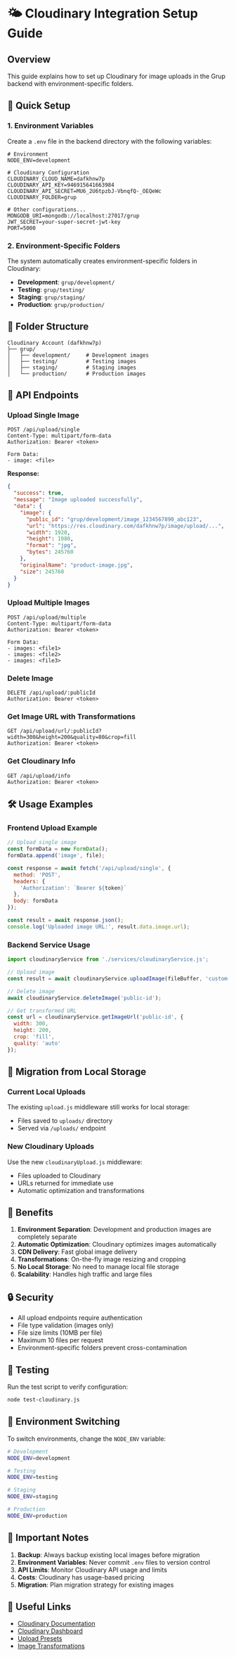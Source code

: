 # 🌤️ Cloudinary Integration Setup Guide

## Overview
This guide explains how to set up Cloudinary for image uploads in the Grup backend with environment-specific folders.

## 🚀 Quick Setup

### 1. Environment Variables
Create a `.env` file in the backend directory with the following variables:

```env
# Environment
NODE_ENV=development

# Cloudinary Configuration
CLOUDINARY_CLOUD_NAME=dafkhnw7p
CLOUDINARY_API_KEY=946915641663984
CLOUDINARY_API_SECRET=MU6_2U6tpzbJ-VbnqfQ-_OEQeWc
CLOUDINARY_FOLDER=grup

# Other configurations...
MONGODB_URI=mongodb://localhost:27017/grup
JWT_SECRET=your-super-secret-jwt-key
PORT=5000
```

### 2. Environment-Specific Folders
The system automatically creates environment-specific folders in Cloudinary:

- **Development**: `grup/development/`
- **Testing**: `grup/testing/`
- **Staging**: `grup/staging/`
- **Production**: `grup/production/`

## 📁 Folder Structure

```
Cloudinary Account (dafkhnw7p)
├── grup/
│   ├── development/     # Development images
│   ├── testing/         # Testing images
│   ├── staging/         # Staging images
│   └── production/      # Production images
```

## 🔧 API Endpoints

### Upload Single Image
```http
POST /api/upload/single
Content-Type: multipart/form-data
Authorization: Bearer <token>

Form Data:
- image: <file>
```

**Response:**
```json
{
  "success": true,
  "message": "Image uploaded successfully",
  "data": {
    "image": {
      "public_id": "grup/development/image_1234567890_abc123",
      "url": "https://res.cloudinary.com/dafkhnw7p/image/upload/...",
      "width": 1920,
      "height": 1080,
      "format": "jpg",
      "bytes": 245760
    },
    "originalName": "product-image.jpg",
    "size": 245760
  }
}
```

### Upload Multiple Images
```http
POST /api/upload/multiple
Content-Type: multipart/form-data
Authorization: Bearer <token>

Form Data:
- images: <file1>
- images: <file2>
- images: <file3>
```

### Delete Image
```http
DELETE /api/upload/:publicId
Authorization: Bearer <token>
```

### Get Image URL with Transformations
```http
GET /api/upload/url/:publicId?width=300&height=200&quality=80&crop=fill
Authorization: Bearer <token>
```

### Get Cloudinary Info
```http
GET /api/upload/info
Authorization: Bearer <token>
```

## 🛠️ Usage Examples

### Frontend Upload Example
```javascript
// Upload single image
const formData = new FormData();
formData.append('image', file);

const response = await fetch('/api/upload/single', {
  method: 'POST',
  headers: {
    'Authorization': `Bearer ${token}`
  },
  body: formData
});

const result = await response.json();
console.log('Uploaded image URL:', result.data.image.url);
```

### Backend Service Usage
```javascript
import cloudinaryService from './services/cloudinaryService.js';

// Upload image
const result = await cloudinaryService.uploadImage(fileBuffer, 'custom-public-id');

// Delete image
await cloudinaryService.deleteImage('public-id');

// Get transformed URL
const url = cloudinaryService.getImageUrl('public-id', {
  width: 300,
  height: 200,
  crop: 'fill',
  quality: 'auto'
});
```

## 🔄 Migration from Local Storage

### Current Local Uploads
The existing `upload.js` middleware still works for local storage:
- Files saved to `uploads/` directory
- Served via `/uploads/` endpoint

### New Cloudinary Uploads
Use the new `cloudinaryUpload.js` middleware:
- Files uploaded to Cloudinary
- URLs returned for immediate use
- Automatic optimization and transformations

## 🎯 Benefits

1. **Environment Separation**: Development and production images are completely separate
2. **Automatic Optimization**: Cloudinary optimizes images automatically
3. **CDN Delivery**: Fast global image delivery
4. **Transformations**: On-the-fly image resizing and cropping
5. **No Local Storage**: No need to manage local file storage
6. **Scalability**: Handles high traffic and large files

## 🔒 Security

- All upload endpoints require authentication
- File type validation (images only)
- File size limits (10MB per file)
- Maximum 10 files per request
- Environment-specific folders prevent cross-contamination

## 🧪 Testing

Run the test script to verify configuration:
```bash
node test-cloudinary.js
```

## 📝 Environment Switching

To switch environments, change the `NODE_ENV` variable:

```bash
# Development
NODE_ENV=development

# Testing
NODE_ENV=testing

# Staging
NODE_ENV=staging

# Production
NODE_ENV=production
```

## 🚨 Important Notes

1. **Backup**: Always backup existing local images before migration
2. **Environment Variables**: Never commit `.env` files to version control
3. **API Limits**: Monitor Cloudinary API usage and limits
4. **Costs**: Cloudinary has usage-based pricing
5. **Migration**: Plan migration strategy for existing images

## 🔗 Useful Links

- [Cloudinary Documentation](https://cloudinary.com/documentation)
- [Cloudinary Dashboard](https://cloudinary.com/console)
- [Upload Presets](https://cloudinary.com/documentation/upload_presets)
- [Image Transformations](https://cloudinary.com/documentation/image_transformations)

